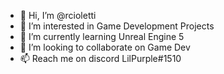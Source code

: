 - 👋 Hi, I’m @rcioletti
- 👀 I’m interested in Game Development Projects
- 🌱 I’m currently learning Unreal Engine 5
- 💞️ I’m looking to collaborate on Game Dev 
- 📫 Reach me on discord LilPurple#1510

<!---
rcioletti/rcioletti is a ✨ special ✨ repository because its `README.md` (this file) appears on your GitHub profile.
You can click the Preview link to take a look at your changes.
--->
